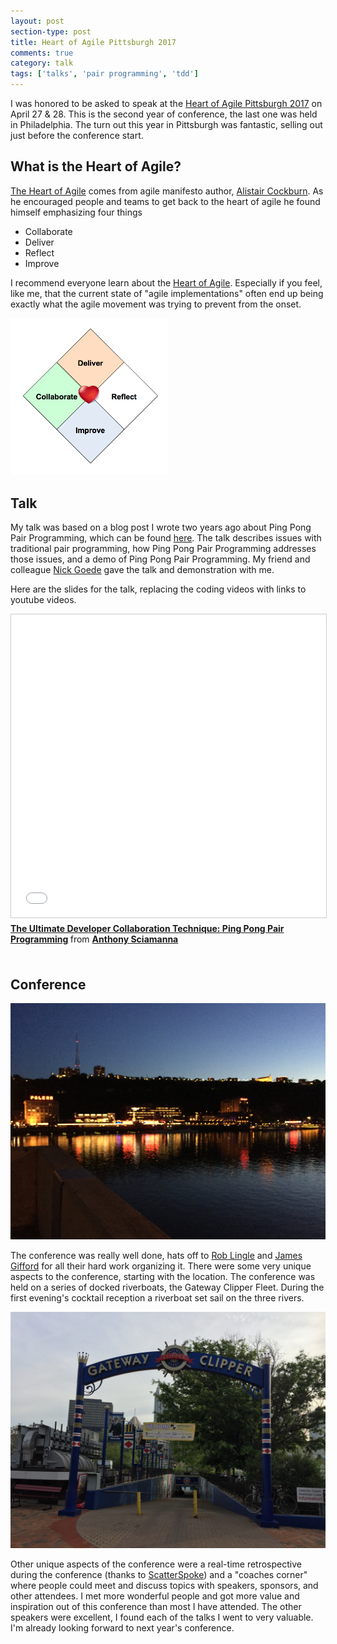 ```yaml
---
layout: post
section-type: post
title: Heart of Agile Pittsburgh 2017
comments: true
category: talk
tags: ['talks', 'pair programming', 'tdd']
---
```


I was honored to be asked to speak at the [Heart of Agile Pittsburgh 2017](http://heartofagile.com/heart-of-agile-conferences/heart-of-agile-pittsburgh-2017/)
on April 27 & 28. This is the second year of conference, the last one
was held in Philadelphia. The turn out this year in Pittsburgh was fantastic, selling
out just before the conference start.

## What is the Heart of Agile?

[The Heart of Agile](http://heartofagile.com/) comes from agile manifesto author,
[Alistair Cockburn](http://alistair.cockburn.us/). As he encouraged people and teams to
get back to the heart of agile he found himself emphasizing four things

* Collaborate
* Deliver
* Reflect
* Improve

I recommend everyone learn about the [Heart of Agile](http://heartofagile.com/).
Especially if you feel, like me, that the current state of
"agile implementations" often end up being exactly what the agile movement was
trying to prevent from the onset.

<img class='img-responsive' src='/img/heart-of-agile.png' height='50%' width='50%' />

## Talk

My talk was based on a blog post I wrote two years ago about Ping Pong Pair Programming, which
can be found [here](/2015/04/18/ping-pong-pair-programming.html). The talk describes issues
with traditional pair programming, how Ping Pong Pair Programming addresses those issues,
and a demo of Ping Pong Pair Programming. My friend and colleague [Nick Goede](http://nickgoede.com)
gave the talk and demonstration with me.  

Here are the slides for the talk, replacing the coding videos with links to youtube videos.
<div class='center-block'>
<iframe src="//www.slideshare.net/slideshow/embed_code/key/l1bmhlm6uSHOw8" width="595" height="485" frameborder="0" marginwidth="0" marginheight="0" scrolling="no" style="border:1px solid #CCC; border-width:1px; margin-bottom:5px; max-width: 100%;" allowfullscreen> </iframe> <div style="margin-bottom:5px"> <strong> <a href="//www.slideshare.net/AnthonySciamanna1/the-ultimate-developer-collaboration-technique-ping-pong-pair-programming-75312208" title="The Ultimate Developer Collaboration Technique: Ping Pong Pair Programming" target="_blank">The Ultimate Developer Collaboration Technique: Ping Pong Pair Programming</a> </strong> from <strong><a target="_blank" href="https://www.slideshare.net/AnthonySciamanna1">Anthony Sciamanna</a></strong> </div>
</div>
<br/>

## Conference

<img class='img-responsive' src='/img/gateway-clipper-fleet-night.jpg' />

The conference was really well done, hats off to
[Rob Lingle](https://twitter.com/lingle_r412) and [James Gifford](https://twitter.com/scrummando)
for all their hard work organizing it. There were some very unique aspects to
the conference, starting with the location. The conference was held on a series of
docked riverboats, the Gateway Clipper Fleet. During the first evening's cocktail reception a riverboat
set sail on the three rivers.

<img class='img-responsive' src='/img/gateway-clipper-entrance.jpg' />

Other unique aspects of the conference were a real-time retrospective during the
conference (thanks to [ScatterSpoke](http://www.scatterspoke.com)) and a
"coaches corner" where people could meet and discuss topics with speakers,
sponsors, and other attendees. I met more wonderful people and got more value
and inspiration out of this conference than most I have attended. The other
speakers were excellent, I found each of the talks I went to very valuable.
I'm already looking forward to next year's conference.
